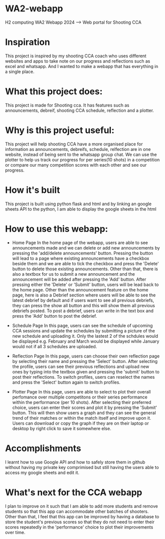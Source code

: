 # WA2-webapp
H2 computing WA2 Webapp 2024 --> Web portal for Shooting CCA

# Inspiration
This project is inspired by my shooting CCA coach who uses different websites and apps to take note on our progress and reflections such as excel and whatsapp. And I wanted to make a webapp that has everything in a single place.

# What this project does:
This project is made for Shooting cca. It has features such as announcements, debreif, shooting CCA schedule, reflection and a plotter. 

# Why is this project useful:
This project will help shooting CCA have a more organised place for information as announcements, debreifs, schedule, relfection are in one website, instead of being sent to the whatsapp group chat. We can use the plotter to help us track our progress for per series(10 shots) in a competition or compare our many competition scores with each other and see our progress.

# How it's built 
This project is built using python flask and html and by linking an google sheets API to the python, I am able to display the google sheets in the html 

# How to use this webapp:
- Home Page
  In the home page of the webapp, users are able to see announcements made and we can delete or add new announcements by
  pressing the 'add/delete announcements' button. Pressing the button will lead to a page where existing announcements
  have a checkbox beside them and we are able to tick the checkbox and press the 'Delete' button to delete those existing
  announcements. Other than that, there is also a textbox for us to submit a new announcement and the announcement will
  be added after pressing the 'Add' button. After pressing either the 'Delete' or 'Submit' button, users will be lead
  back to the home page.
  Other than the announcement feature on the home page, here is also a Debrief section where users will be able to see
  the latest debrief by default and if users want to see all previous debriefs, they can press the show all button and
  this will show them all previous debriefs posted. To post a debrief, users can write in the text box and press the
  'Add' button to post the debrief. 

- Schedule Page
  In this page, users can see the schedule of upcoming CCA sessions and update the schedules by submitting a picture of the
  new schedule and uploading it. Only the lastest 2 of the schdules would be displayed e.g. February and March would be
  displayed while January would not if all 3 schedules are uploaded.

- Reflection Page
  In this page, users can choose their own reflection page by selecting their name and pressing the 'Select' button.
  After selecting the profile, users can see their previous reflections and upload new ones by typing into the textbox
  given and pressing the 'submit' button to post their reflections. To switch profiles, users can reselect the names and
  press the 'Select' button again to switch profiles.

- Plotter Page
  In this page, users are able to select to plot their overall perfomance over multiple competitons or their series
  performance within the performance (per 10 shots). After selecting their preferred choice, users can enter their scores
  and plot it by pressing the 'Submit' button. This will then show users a graph and they can see the general trend of
  their matches or within the match itself and improve upon it. Users can download or copy the graph if they are on their
  laptop or desktop by right click to save it somewhere else.

# Accomplishments 
I learnt how to use Google API and how to safely store them in github without having my private key comprimised but still having the users able to access my google sheets and edit it.

# What's next for the CCA webapp
I plan to improve on it such that I am able to add more students and remove students so that this app can accommodate other batches of shooters. Other than that, I feel that this app can be improved by having a database to store the student's previous scores so that they do not need to enter their scores repeatedly in the 'performance' choice to plot their improvements over time.
